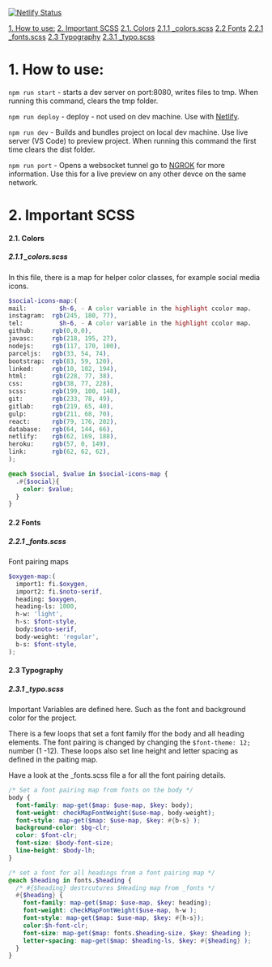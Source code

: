 [![Netlify Status](https://api.netlify.com/api/v1/badges/4dfedd28-4879-42f2-893a-ea351ecb2a11/deploy-status)](https://app.netlify.com/sites/altus-portfolio/deploys)
 
 [1. How to use:](#1-how-to-use)
 [2. Important SCSS](#2-important-scss)
       [2.1. Colors](#21-colors)
         [2.1.1 _colors.scss](#211-_colorsscss)
       [2.2  Fonts](#22--fonts)
         [2.2.1 _fonts.scss](#221-_fontsscss)
       [2.3 Typography](#23-typography)
         [2.3.1 _typo.scss](#231-_typoscss)


# 1. How to use:
  `npm run start` - starts a  dev server on port:8080, writes files to tmp. When running this command, clears the tmp folder.

  `npm run deploy` - deploy - not used on dev machine. Use with [Netlify]([httlinkps://](https://www.netlify.com/)).
    
  `npm run dev` - Builds and bundles project on local dev machine. Use live server (VS Code) to preview project. When running this command the first time clears the dist folder.

  `npm run port` - Opens a websocket tunnel go to [NGROK]([https://link](https://ngrok.com/)) for more information. Use this for a live preview on any other devce on the same network.


# 2. Important SCSS


#### 2.1. Colors

##### 2.1.1 _colors.scss

In this file, there is a map for helper color classes, for example social media icons. 

```scss
$social-icons-map:(
mail:         $h-6, - A color variable in the highlight ccolor map.
instagram:  rgb(245, 180, 77),
tel:          $h-6, - A color variable in the highlight ccolor map.
github:     rgb(0,0,0),
javasc:     rgb(218, 195, 27),
nodejs:     rgb(117, 170, 100),
parceljs:   rgb(33, 54, 74),
bootstrap:  rgb(83, 59, 120),
linked:     rgb(10, 102, 194),
html:       rgb(228, 77, 38),
css:        rgb(38, 77, 228),
scss:       rgb(199, 100, 148),
git:        rgb(233, 78, 49),
gitlab:     rgb(219, 65, 40),
gulp:       rgb(211, 68, 70),
react:      rgb(79, 176, 202),
database:   rgb(64, 144, 66),
netlify:    rgb(62, 169, 188),
heroku:     rgb(57, 0, 149),
link:       rgb(62, 62, 62),
);

@each $social, $value in $social-icons-map {
  .#{$social}{
    color: $value;
  }
}
```

#### 2.2  Fonts
##### 2.2.1 _fonts.scss
Font pairing maps
```scss
$oxygen-map:(
  import1: fi.$oxygen,
  import2: fi.$noto-serif,
  heading: $oxygen,
  heading-ls: 1000,
  h-w: 'light',
  h-s: $font-style,
  body:$noto-serif,
  body-weight: 'regular',
  b-s: $font-style,
);
```
#### 2.3 Typography
##### 2.3.1 _typo.scss

Important Variables are defined here. Such as the font and background color for the project. 

There is a few loops that set a font family ffor the body and all heading elements. The font pairing is changed by changing the `$font-theme: 12;` number (1 -12). These loops also set line height and letter spacing as defined in the paiting map.

Have a look at the _fonts.scss file a for all the font pairing details.

```scss
/* Set a font pairing map from fonts on the body */
body {
  font-family: map-get($map: $use-map, $key: body);
  font-weight: checkMapFontWeight($use-map, body-weight);
  font-style: map-get($map: $use-map, $key: #{b-s} );
  background-color: $bg-clr;
  color: $font-clr;
  font-size: $body-font-size;
  line-height: $body-lh;
}

/* set a font for all headings from a font pairing map */
@each $heading in fonts.$heading {
  /* #{$heading} destrcutures $Heading map from _fonts */
  #{$heading} {
    font-family: map-get($map: $use-map, $key: heading);
    font-weight: checkMapFontWeight($use-map, h-w );
    font-style: map-get($map: $use-map, $key: #{h-s});
    color:$h-font-clr;
    font-size: map-get($map: fonts.$heading-size, $key: $heading );
    letter-spacing: map-get($map: $heading-ls, $key: #{$heading} );
  }
}
```

